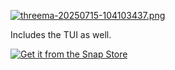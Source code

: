 [![threema-20250715-104103437.png](https://i.postimg.cc/x12FyQVm/threema-20250715-104103437.png)](https://postimg.cc/56s3bZ09)

Includes the TUI as well.

[![Get it from the Snap Store](https://snapcraft.io/en/dark/install.svg)](https://snapcraft.io/lagrange-tsugu)
